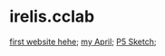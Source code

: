 # irelis.cclab

[first website hehe](first.website);
[my April](layout.exercise1);
[P5 Sketch](p5.balls);
 
